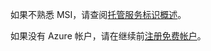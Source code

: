 如果不熟悉 MSI，请查阅[托管服务标识概述](../articles/active-directory/msi-overview.md)。

如果没有 Azure 帐户，请在继续前[注册免费帐户](https://azure.microsoft.com/free/)。
